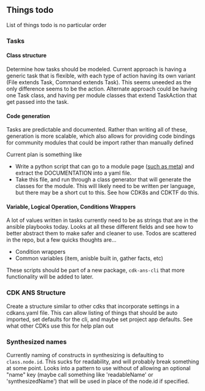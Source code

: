 ## Things todo

List of things todo is no particular order

### Tasks
#### Class structure
Determine how tasks should be modeled. Current approach is having a generic task that is flexible, with each type of action having its own variant (File extends Task, Command extends Task). This seems uneeded as the only difference seems to be the action. Alternate approach could be having one Task class, and having per module classes that extend TaskAction that get passed into the task.

#### Code generation
Tasks are predictable and documented. Rather than writing all of these, generation is more scalable, which also allows for providing code bindings for community modules that could be import rather than manually defined

Current plan is something like

* Write a python script that can go to a module page ([such as meta](https://github.com/ansible/ansible/blob/devel/lib/ansible/modules/meta.py)) and extract the DOCUMENTATION into a yaml file.
* Take this file, and run through a class generator that will generate the classes for the module. This will likely need to be written per language, but there may be a short cut to this. See how CDK8s and CDKTF do this.

#### Variable, Logical Operation, Conditions Wrappers
A lot of values written in tasks currently need to be as strings that are in the ansible playbooks today. Looks at all these different fields and see how to better abstract them to make safer and cleaner to use. Todos are scattered in the repo, but a few quicks thoughts are...

- Condition wrappers
- Common variables (item, anisble built in, gather facts, etc) 

These scripts should be part of a new package, `cdk-ans-cli` that more functionality will be added to later.

### CDK ANS Structure
Create a structure similar to other cdks that incorporate settings in a cdkans.yaml file. This can allow listing of things that should be auto imported, set defaults for the cli, and maybe set project app defaults. See what other CDKs use this for help plan out

### Synthesized names
Currently naming of constructs in synthesizing is defaulting to `class.node.id`. This sucks for readability, and will probably break something at some point. Looks into a pattern to use without of allowing an optional "name" key (maybe call something like 'readableName' or 'synthesizedName') that will be used in place of the node.id if specified.